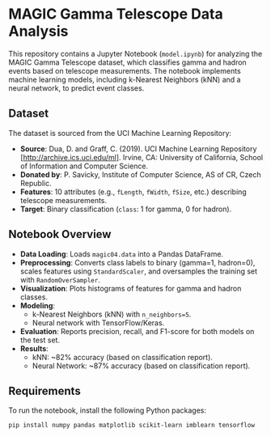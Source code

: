# MAGIC Gamma Telescope Data Analysis

This repository contains a Jupyter Notebook (`model.ipynb`) for analyzing the MAGIC Gamma Telescope dataset, which classifies gamma and hadron events based on telescope measurements. The notebook implements machine learning models, including k-Nearest Neighbors (kNN) and a neural network, to predict event classes.

## Dataset
The dataset is sourced from the UCI Machine Learning Repository:
- **Source**: Dua, D. and Graff, C. (2019). UCI Machine Learning Repository [http://archive.ics.uci.edu/ml]. Irvine, CA: University of California, School of Information and Computer Science.
- **Donated by**: P. Savicky, Institute of Computer Science, AS of CR, Czech Republic.
- **Features**: 10 attributes (e.g., `fLength`, `fWidth`, `fSize`, etc.) describing telescope measurements.
- **Target**: Binary classification (`class`: 1 for gamma, 0 for hadron).

## Notebook Overview
- **Data Loading**: Loads `magic04.data` into a Pandas DataFrame.
- **Preprocessing**: Converts class labels to binary (gamma=1, hadron=0), scales features using `StandardScaler`, and oversamples the training set with `RandomOverSampler`.
- **Visualization**: Plots histograms of features for gamma and hadron classes.
- **Modeling**:
  - k-Nearest Neighbors (kNN) with `n_neighbors=5`.
  - Neural network with TensorFlow/Keras.
- **Evaluation**: Reports precision, recall, and F1-score for both models on the test set.
- **Results**:
  - kNN: ~82% accuracy (based on classification report).
  - Neural Network: ~87% accuracy (based on classification report).

## Requirements
To run the notebook, install the following Python packages:
```bash
pip install numpy pandas matplotlib scikit-learn imblearn tensorflow